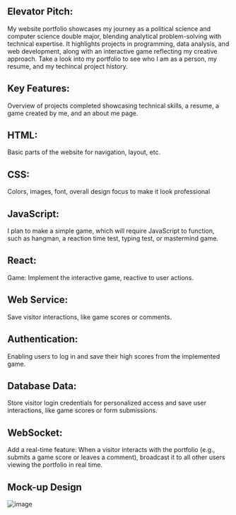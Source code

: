 ## Elevator Pitch:
My website portfolio showcases my journey as a political science and computer science double major, blending analytical problem-solving with technical expertise. It highlights projects in programming, data analysis, and web development, along with an interactive game reflecting my creative approach. Take a look into my portfolio to see who I am as a person, my resume, and my techincal project history.
## Key Features:
Overview of projects completed showcasing technical skills, a resume, a game created by me, and an about me page.
## HTML: 
Basic parts of the website for navigation, layout, etc.
## CSS: 
Colors, images, font, overall design focus to make it look professional
## JavaScript: 
I plan to make a simple game, which will require JavaScript to function, such as hangman, a reaction time test, typing test, or mastermind game.
## React: 
Game: Implement the interactive game, reactive to user actions.
## Web Service: 
Save visitor interactions, like game scores or comments.
## Authentication: 
Enabling users to log in and save their high scores from the implemented game.
## Database Data:
Store visitor login credentials for personalized access and save user interactions, like game scores or form submissions.
## WebSocket:
Add a real-time feature: When a visitor interacts with the portfolio (e.g., submits a game score or leaves a comment), broadcast it to all other users viewing the portfolio in real time.
## Mock-up Design
![image](https://github.com/user-attachments/assets/17617de8-9dba-492b-af13-9ca025bcc09a)
